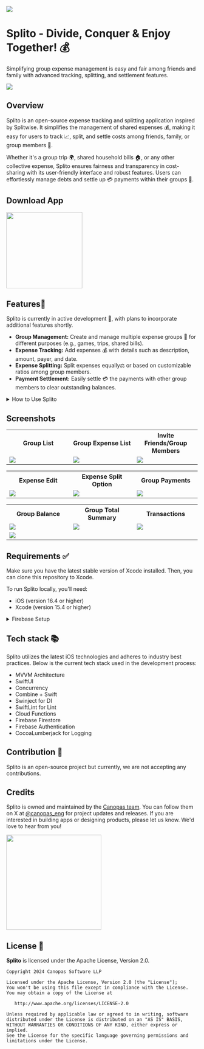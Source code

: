 <a href="https://canopas.com/contact"> <img src="./Screenshots/banner.png"></a>

# Splito - Divide, Conquer & Enjoy Together! 💰
Simplifying group expense management is easy and fair among friends and family with advanced tracking, splitting, and settlement features.

<img src="./Screenshots/SplitoCover.png"/>

## Overview

Splito is an open-source expense tracking and splitting application inspired by Splitwise. It simplifies the management of shared expenses 💰, making it easy for users to track 📈, split, and settle costs among friends, family, or group members 👫.

Whether it's a group trip 🌍, shared household bills 🏠, or any other collective expense, Splito ensures fairness and transparency in cost-sharing with its user-friendly interface and robust features. Users can effortlessly manage debts and settle up 💳 payments within their groups 👥.

## Download App 
<a href="https://apps.apple.com/in/app/splito-split-enjoy-together/id6477442217"> <img src="./Screenshots/AppStore.png" width="200"></img> </a>

## Features🌟

Splito is currently in active development 🚧, with plans to incorporate additional features shortly.

- **Group Management:** Create and manage multiple expense groups 👥 for different purposes (e.g., games, trips, shared bills).
- **Expense Tracking:** Add expenses 💰 with details such as description, amount, payer, and date.
- **Expense Splitting:** Split expenses equally⚖️ or based on customizable ratios among group members.
- **Payment Settlement:** Easily settle 💳 the payments with other group members to clear outstanding balances.

<details>
  <summary> How to Use Splito </summary>

  ## How to Use Splito
  
- Create a Group ➕:
  - Start by creating a new expense group for your specific need (e.g., a trip to Goa, monthly utilities).
- Add Members 👥:
  - Invite friends, family, or colleagues to join the group.
- Track Expenses 📈:
  - Add expenses as they occur, detailing the amount, who paid, and any relevant notes.
- Split Costs⚖️:
  - It uses flexible splitting options to divide expenses fairly among group members.
- Payment Settlements 💳:
  - Settle up the payment with any other group member as any payment occurs.

</details>

## Screenshots
<table>
  <tr>
    <th width="32%"> Group List </th>
    <th width="32%"> Group Expense List </th>
    <th width="32%"> Invite Friends/Group Members </th>
  </tr>
  <tr>
    <td> <img src="./Screenshots/GroupList.png" /> </td>
    <td> <img src="./Screenshots/ExpenseList.png"/> </td>
    <td> <img src="./Screenshots/InviteMember.png"/> </td>
  </tr>  
</table>
<table>
  <tr>
    <th width="32%"> Expense Edit </th>
    <th width="32%"> Expense Split Option </th>
    <th width="32%"> Group Payments </th>
  </tr>
  <tr>
    <td> <img src="./Screenshots/AddExpense.png"/> </td>
    <td> <img src="./Screenshots/SplitOptions.png"/> </td>
    <td> <img src="./Screenshots/GroupPayment.png"/> </td>
  </tr>  
</table>
<table>
  <tr>
    <th width="32%"> Group Balance </th>
    <th width="32%"> Group Total Summary </th>
    <th width="32%"> Transactions </th>
  </tr>
  <tr>
    <td> <img src="./Screenshots/GroupBalance.png"/> </td>
    <td> <img src="./Screenshots/GroupSummary.png"/> </td>
    <td> <img src="./Screenshots/Transactions.png"/> </td>
  </tr>
  <tr>
    <td> <img src="./Screenshots/ActivityLogs.png"/> </td>
  </tr>
</table>

## Requirements ✅
Make sure you have the latest stable version of Xcode installed. Then, you can clone this repository to Xcode.

To run Splito locally, you'll need:
- iOS (version 16.4 or higher)
- Xcode (version 15.4 or higher)

<details>
  <summary> Firebase Setup </summary>

## Firebase Setup 🚀

To enable Firebase services, you will need to create a new project in the Firebase Console. Use the app bundle ID value specified in the project setting in Xcode. Once the project is created, you will need to add the GoogleService-Info.plist file to the project. For more information, refer to the [Firebase documentation](https://firebase.google.com/docs/ios/setup).

Splito uses the following Firebase services, Make sure you enable them in your Firebase project:

- Authentication (Phone, Google and Apple login)
- Firestore (To store user data)

</details>

## Tech stack 📚
Splito utilizes the latest iOS technologies and adheres to industry best practices. Below is the current tech stack used in the development process:
- MVVM Architecture
- SwiftUI
- Concurrency
- Combine + Swift
- Swinject for DI
- SwiftLint for Lint
- Cloud Functions
- Firebase Firestore
- Firebase Authentication
- CocoaLumberjack for Logging

## Contribution 🤝
Splito is an open-source project but currently, we are not accepting any contributions.

## Credits
Splito is owned and maintained by the [Canopas team](https://canopas.com/). You can follow them on X at [@canopas_eng](https://x.com/canopas_eng) for project updates and releases. If you are interested in building apps or designing products, please let us know. We'd love to hear from you!

<a href="https://canopas.com/contact"><img src="./Screenshots/cta.png" width=250></a>

## License 📄

**Splito** is licensed under the Apache License, Version 2.0.

```
Copyright 2024 Canopas Software LLP

Licensed under the Apache License, Version 2.0 (the "License");
You won't be using this file except in compliance with the License.
You may obtain a copy of the License at

   http://www.apache.org/licenses/LICENSE-2.0

Unless required by applicable law or agreed to in writing, software
distributed under the License is distributed on an "AS IS" BASIS,
WITHOUT WARRANTIES OR CONDITIONS OF ANY KIND, either express or implied.
See the License for the specific language governing permissions and
limitations under the License.
```
